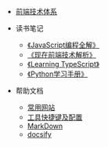 * [前端技术体系](csii/Technology.md)

* 读书笔记
    
    * [《JavaScript编程全解》](readlog/web/JavaScript编程全解.md)
    * [《现在前端技术解析》](readlog/web/现在前端技术解析.md)
    * [《Learning TypeScript》](readlog/web/learningtypescript.md)
    * [《Python学习手册》](readlog/python/python学习手册.md)
    

* 帮助文档
    * [常用网站](help/utilweb.md)
    * [工具快捷键及配置](help/keyhelp.md)
    * [MarkDown](help/markdownhelp.md)
    * [docsify](help/docsifyhelp.md)

